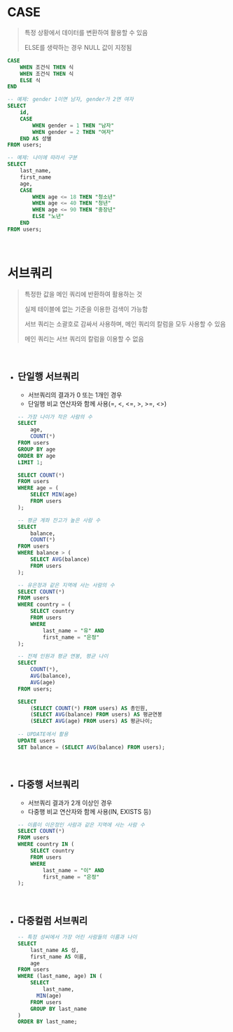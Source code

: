 # CASE

> 특정 상황에서 데이터를 변환하여 활용할 수 있음
>
> ELSE를 생략하는 경우 NULL 값이 지정됨

```sql
CASE
	WHEN 조건식 THEN 식
	WHEN 조건식 THEN 식
	ELSE 식
END

-- 예제: gender 1이면 남자, gender가 2면 여자
SELECT
    id,
    CASE
        WHEN gender = 1 THEN "남자"
        WHEN gender = 2 THEN "여자"
    END AS 성별
FROM users;

-- 예제: 나이에 따라서 구분
SELECT
    last_name,
    first_name
    age,
    CASE
        WHEN age <= 18 THEN "청소년"
        WHEN age <= 40 THEN "청년"
        WHEN age <= 90 THEN "중장년"
        ELSE "노년"
    END
FROM users;
```

<br/>

# 서브쿼리

> 특정한 값을 메인 쿼리에 반환하여 활용하는 것
>
> 실제 테이블에 없는 기준을 이용한 검색이 가능함
>
> 서브 쿼리는 소괄호로 감싸서 사용하며, 메인 쿼리의 칼럼을 모두 사용할 수 있음
>
> 메인 쿼리는 서브 쿼리의 칼럼을 이용할 수 없음

<br/>

- ## 단일행 서브쿼리

  - 서브쿼리의 결과가 0 또는 1개인 경우
  - 단일행 비교 연산자와 함께 사용(=, <, <=, >, >=, <>)

  ```sql
  -- 가장 나이가 작은 사람의 수
  SELECT
      age,
      COUNT(*)
  FROM users
  GROUP BY age
  ORDER BY age
  LIMIT 1;
  
  SELECT COUNT(*)
  FROM users
  WHERE age = (
      SELECT MIN(age)
      FROM users
  );
  
  -- 평균 계좌 잔고가 높은 사람 수
  SELECT
      balance,
      COUNT(*)
  FROM users
  WHERE balance > (
      SELECT AVG(balance)
      FROM users
  );
  
  -- 유은정과 같은 지역에 사는 사람의 수
  SELECT COUNT(*)
  FROM users
  WHERE country = (
      SELECT country
      FROM users
      WHERE
          last_name = "유" AND
          first_name = "은정"
  );
  
  -- 전체 인원과 평균 연봉, 평균 나이
  SELECT
      COUNT(*),
      AVG(balance),
      AVG(age)
  FROM users;
  
  SELECT
      (SELECT COUNT(*) FROM users) AS 총인원,
      (SELECT AVG(balance) FROM users) AS 평균연봉
      (SELECT AVG(age) FROM users) AS 평균나이;
      
  -- UPDATE에서 활용
  UPDATE users
  SET balance = (SELECT AVG(balance) FROM users);
  ```

<br/>

- ## 다중행 서브쿼리

  - 서브쿼리 결과가 2개 이상인 경우
  - 다중행 비교 연산자와 함께 사용(IN, EXISTS 등)

  ```sql
  -- 이름이 이은정인 사람과 같은 지역에 사는 사람 수
  SELECT COUNT(*)
  FROM users
  WHERE country IN (
      SELECT country
      FROM users
      WHERE 
          last_name = "이" AND
          first_name = "은정"
  );
  ```

<br/>

- ## 다중컬럼 서브쿼리

  ```sql
  -- 특정 성씨에서 가장 어린 사람들의 이름과 나이
  SELECT
      last_name AS 성,
      first_name AS 이름,
      age
  FROM users
  WHERE (last_name, age) IN (
      SELECT
          last_name,
      	MIN(age)
      FROM users
      GROUP BY last_name
  )
  ORDER BY last_name;
  ```

  

